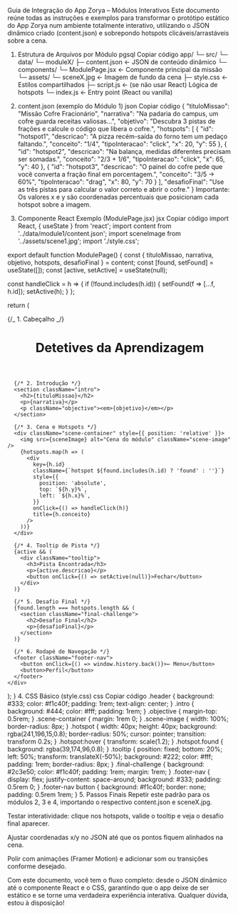 Guia de Integração do App Zorya – Módulos Interativos
Este documento reúne todas as instruções e exemplos para transformar o protótipo estático do App Zorya num ambiente totalmente interativo, utilizando o JSON dinâmico criado (content.json) e sobrepondo hotspots clicáveis/arrastáveis sobre a cena.

1. Estrutura de Arquivos por Módulo
   pgsql
   Copiar código
   app/
   └─ src/
   └─ data/
   └─ moduleX/
   ├─ content.json ← JSON de conteúdo dinâmico
   └─ components/
   └─ ModulePage.jsx ← Componente principal da missão
   └─ assets/
   └─ sceneX.jpg ← Imagem de fundo da cena
   ├─ style.css ← Estilos compartilhados
   ├─ script.js ← (se não usar React) Lógica de hotspots
   └─ index.js ← Entry point (React ou vanilla)
2. content.json (exemplo do Módulo 1)
   json
   Copiar código
   {
   "tituloMissao": "Missão Cofre Fracionário",
   "narrativa": "Na padaria do campus, um cofre guarda receitas valiosas...",
   "objetivo": "Descubra 3 pistas de frações e calcule o código que libera o cofre.",
   "hotspots": [
   {
   "id": "hotspot1",
   "descricao": "A pizza recém-saída do forno tem um pedaço faltando.",
   "conceito": "1/4",
   "tipoInteracao": "click",
   "x": 20,
   "y": 55
   },
   {
   "id": "hotspot2",
   "descricao": "Na balança, medidas diferentes precisam ser somadas.",
   "conceito": "2/3 + 1/6",
   "tipoInteracao": "click",
   "x": 65,
   "y": 40
   },
   {
   "id": "hotspot3",
   "descricao": "O painel do cofre pede que você converta a fração final em porcentagem.",
   "conceito": "3/5 → 60%",
   "tipoInteracao": "drag",
   "x": 80,
   "y": 70
   }
   ],
   "desafioFinal": "Use as três pistas para calcular o valor correto e abrir o cofre."
   }
   Importante: Os valores x e y são coordenadas percentuais que posicionam cada hotspot sobre a imagem.

3. Componente React Exemplo (ModulePage.jsx)
   jsx
   Copiar código
   import React, { useState } from 'react';
   import content from '../data/module1/content.json';
   import sceneImage from '../assets/scene1.jpg';
   import './style.css';

export default function ModulePage() {
const { tituloMissao, narrativa, objetivo, hotspots, desafioFinal } = content;
const [found, setFound] = useState([]);
const [active, setActive] = useState(null);

const handleClick = h => {
if (!found.includes(h.id)) {
setFound(f => [...f, h.id]);
setActive(h);
}
};

return (
<div className="module-page">
{/_ 1. Cabeçalho _/}
<header className="header">
<h1>Detetives da Aprendizagem</h1>
</header>

      {/* 2. Introdução */}
      <section className="intro">
        <h2>{tituloMissao}</h2>
        <p>{narrativa}</p>
        <p className="objective"><em>{objetivo}</em></p>
      </section>

      {/* 3. Cena e Hotspots */}
      <div className="scene-container" style={{ position: 'relative' }}>
        <img src={sceneImage} alt="Cena do módulo" className="scene-image" />
        {hotspots.map(h => (
          <div
            key={h.id}
            className={`hotspot ${found.includes(h.id) ? 'found' : ''}`}
            style={{
              position: 'absolute',
              top: `${h.y}%`,
              left: `${h.x}%`,
            }}
            onClick={() => handleClick(h)}
            title={h.conceito}
          />
        ))}
      </div>

      {/* 4. Tooltip de Pista */}
      {active && (
        <div className="tooltip">
          <h3>Pista Encontrada</h3>
          <p>{active.descricao}</p>
          <button onClick={() => setActive(null)}>Fechar</button>
        </div>
      )}

      {/* 5. Desafio Final */}
      {found.length === hotspots.length && (
        <section className="final-challenge">
          <h2>Desafio Final</h2>
          <p>{desafioFinal}</p>
        </section>
      )}

      {/* 6. Rodapé de Navegação */}
      <footer className="footer-nav">
        <button onClick={() => window.history.back()}>← Menu</button>
        <button>Perfil</button>
      </footer>
    </div>

);
} 4. CSS Básico (style.css)
css
Copiar código
.header {
background: #333; color: #f1c40f; padding: 1rem; text-align: center;
}
.intro { background: #444; color: #fff; padding: 1rem; }
.objective { margin-top: 0.5rem; }
.scene-container { margin: 1rem 0; }
.scene-image { width: 100%; border-radius: 8px; }
.hotspot {
width: 40px; height: 40px; background: rgba(241,196,15,0.8);
border-radius: 50%; cursor: pointer; transition: transform 0.2s;
}
.hotspot:hover { transform: scale(1.2); }
.hotspot.found { background: rgba(39,174,96,0.8); }
.tooltip {
position: fixed; bottom: 20%; left: 50%; transform: translateX(-50%);
background: #222; color: #fff; padding: 1rem; border-radius: 8px;
}
.final-challenge { background: #2c3e50; color: #f1c40f; padding: 1rem; margin: 1rem; }
.footer-nav {
display: flex; justify-content: space-around; background: #333; padding: 0.5rem 0;
}
.footer-nav button { background: #f1c40f; border: none; padding: 0.5rem 1rem; } 5. Passos Finais
Repetir este padrão para os módulos 2, 3 e 4, importando o respectivo content.json e sceneX.jpg.

Testar interatividade: clique nos hotspots, valide o tooltip e veja o desafio final aparecer.

Ajustar coordenadas x/y no JSON até que os pontos fiquem alinhados na cena.

Polir com animações (Framer Motion) e adicionar som ou transições conforme desejado.

Com este documento, você tem o fluxo completo: desde o JSON dinâmico até o componente React e o CSS, garantindo que o app deixe de ser estático e se torne uma verdadeira experiência interativa. Qualquer dúvida, estou à disposição!
